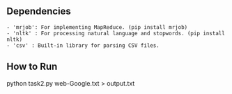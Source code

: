## Dependencies
	- 'mrjob': For implementing MapReduce. (pip install mrjob)
	- 'nltk' : For processing natural language and stopwords. (pip install nltk)
	- 'csv' : Built-in library for parsing CSV files.

## How to Run
python task2.py web-Google.txt > output.txt   
